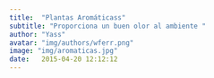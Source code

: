 ```yaml
---
title:  "Plantas Aromáticass"
subtitle: "Proporciona un buen olor al ambiente "
author: "Yass"
avatar: "img/authors/wferr.png"
image: "img/aromaticas.jpg"
date:   2015-04-20 12:12:12
---
```


### 
